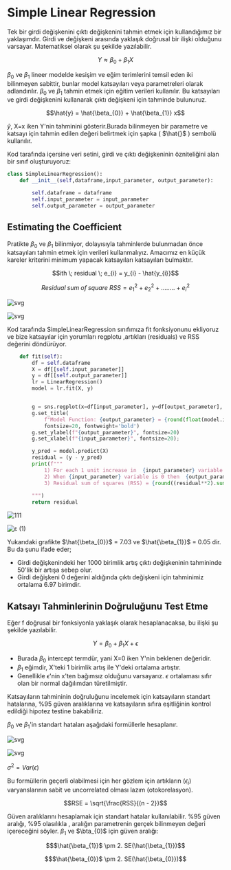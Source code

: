 # Simple Linear Regression
Tek bir girdi değişkenini çıktı değişkenini tahmin etmek için kullandığımız bir yaklaşımdır. Girdi ve değişkeni arasında yaklaşık doğrusal bir ilişki olduğunu varsayar. Matematiksel olarak şu şekilde yazılabilir.
 ```math
  Y \approx \beta_{0} + \beta_{1} X
```
$\beta_{0}$ ve $\beta_{1}$ lineer modelde kesişim ve eğim terimlerini temsil eden iki bilinmeyen sabittir, bunlar model katsayıları veya parametreleri olarak adlandırılır.
$\beta_{0}$ ve $\beta_{1}$ tahmin etmek için eğitim verileri kullanılır. Bu katsayıları ve girdi değişkenini kullanarak çıktı değişkeni için tahminde bulunuruz.
```math
\hat{y} =  \hat{\beta_{0}} + \hat{\beta_{1}} x
```
$\hat{y}$, X=x iken Y'nin tahminini gösterir.Burada bilinmeyen bir parametre ve katsayı için tahmin edilen değeri belirtmek için şapka ( $\hat{}$ ) sembolü kullanılır.

Kod tarafında içersine veri setini, girdi ve çıktı değişkeninin özniteliğini alan bir sınıf oluşturuyoruz:

```python
class SimpleLinearRegression():
    def __init__(self,dataframe,input_parameter, output_parameter):

        self.dataframe = dataframe
        self.input_parameter = input_parameter
        self.output_parameter = output_parameter
```

## Estimating the Coefficient
Pratikte $\beta_{0}$ ve $\beta_{1}$ bilinmiyor, dolayısıyla tahminlerde bulunmadan önce katsayıları tahmin etmek için verileri kullanmalıyız. Amacımız en küçük kareler kriterini minimum yapacak katsayıları katsayıları bulmaktır.

```math
ith \; residual \; e_{i} = y_{i} - \hat{y_{i}}
```

```math
Residual \; sum \; of \; square \; RSS = e_{1}^2 + e_{2}^2 + ........ + e_{i}^2
```




![svg](https://github.com/fuatsezer/Machine-Learning/assets/63423939/9f5e7663-a1ba-4642-b414-9dbe9c775c0f)

![svg](https://github.com/fuatsezer/Machine-Learning/assets/63423939/0d9a6297-708b-4976-82f8-b336e371f829)

Kod tarafında SimpleLinearRegression sınıfımıza fit fonksiyonunu ekliyoruz ve bize katsayılar için yorumları regplotu ,artıkları (residuals) ve RSS değerini döndürüyor.

```python
    def fit(self):
        df = self.dataframe
        X = df[[self.input_parameter]]
        y = df[[self.output_parameter]]
        lr = LinearRegression()
        model = lr.fit(X, y)


        g = sns.regplot(x=df[input_parameter], y=df[output_parameter], scatter_kws={'color': 'r', 's': 9})
        g.set_title(
            f"Model Function: {output_parameter} = {round(float(model.intercept_[0]), 2)}+ {round(float(model.coef_[0]), 2)}*{input_parameter}",
            fontsize=20, fontweight='bold')
        g.set_ylabel(f"{output_parameter}", fontsize=20)
        g.set_xlabel(f"{input_parameter}", fontsize=20);

        y_pred = model.predict(X)
        residual = (y - y_pred)
        print(f"""
            1) For each 1 unit increase in  {input_parameter} variable there will be an average increase in {output_parameter} variable is {round(float(model.coef_[0]), 2)} units.
            2) When {input_parameter} variable is 0 then  {output_parameter} variable will on average is {round(float(model.intercept_[0]), 2)} units.
            3) Residual sum of squares (RSS) = {round((residual**2).sum()[0],2)}
        
        """)
        return residual
```
![111](https://github.com/fuatsezer/Machine-Learning/assets/63423939/fc90a848-efac-4a5b-8eba-4e6eb1521794)


![ε (1)](https://github.com/fuatsezer/Machine-Learning/assets/63423939/68005f31-46a2-4502-84ca-a40f08d74628)


Yukarıdaki grafikte $\hat{\beta_{0}}$ = 7.03 ve $\hat{\beta_{1}}$ = 0.05 dir. Bu da şunu ifade eder;
* Girdi değişkenindeki her 1000 birimlik artış çıktı değişkeninin tahmininde 50'lik bir artışa sebep olur.
* Girdi değişkeni 0 değerini aldığında çıktı değişkeni için tahminimiz ortalama 6.97 birimdir.



## Katsayı Tahminlerinin Doğruluğunu Test Etme

Eğer f doğrusal bir fonksiyonla yaklaşık olarak hesaplanacaksa, bu ilişki şu şekilde yazılabilir.
 ```math
  Y = \beta_{0} + \beta_{1} X + \epsilon
```
* Burada $\beta_{0}$ intercept termdür, yani X=0 iken Y'nin beklenen değeridir.
* $\beta_{1}$ eğimdir, X'teki 1 birimlik artış ile Y'deki ortalama artıştır.
* Genellikle $\epsilon$'nin x'ten bağımsız olduğunu varsayarız. $\epsilon$ ortalaması sıfır olan bir normal dağılımdan türetilmiştir.

Katsayıların tahmininin doğruluğunu incelemek için katsayıların standart hatalarına, %95 güven aralıklarına ve katsayıların sıfıra eşitliğinin kontrol edildiği hipotez testine bakabiliriz. 

$\beta_{0}$ ve $\beta_{1}$'in standart hataları aşağıdaki formüllerle hesaplanır.

![svg](https://github.com/fuatsezer/Machine-Learning/assets/63423939/8d65e788-87ff-47aa-b365-19942b7b3832)

![svg](https://github.com/fuatsezer/Machine-Learning/assets/63423939/2758509f-bb8d-450d-8091-e4055e16c625)<?xml version='1.0' encoding='UTF-8'?>

$\sigma^2 = Var(\epsilon)$

Bu formüllerin geçerli olabilmesi için her gözlem için artıkların ($\epsilon_i$) varyanslarının sabit ve uncorrelated olması lazım (otokorelasyon).

```math
RSE = \sqrt{\frac{RSS}{(n - 2}}
```

Güven aralıklarını hesaplamak için standart hatalar kullanılabilir. %95 güven aralığı, %95 olasılıkla , aralığın  parametrenin gerçek bilinmeyen değeri içereceğini söyler. $\beta_{1}$ ve $\bta_{0}$ için güven aralığı:

```math
$\hat{\beta_{1}}$ \pm 2. SE(\hat{\beta_{1}})
```
```math
$\hat{\beta_{0}}$ \pm 2. SE(\hat{\beta_{0}})
```





